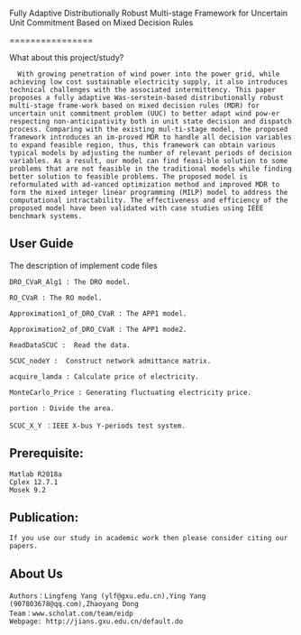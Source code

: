 ﻿Fully Adaptive Distributionally Robust Multi-stage Framework for Uncertain Unit Commitment Based on Mixed Decision Rules

================

What about this project/study?

      With growing penetration of wind power into the power grid, while achieving low cost sustainable electricity supply, it also introduces technical challenges with the associated intermittency. This paper proposes a fully adaptive Was-serstein-based distributionally robust multi-stage frame-work based on mixed decision rules (MDR) for uncertain unit commitment problem (UUC) to better adapt wind pow-er respecting non-anticipativity both in unit state decision and dispatch process. Comparing with the existing mul-ti-stage model, the proposed framework introduces an im-proved MDR to handle all decision variables to expand feasible region, thus, this framework can obtain various typical models by adjusting the number of relevant periods of decision variables. As a result, our model can find feasi-ble solution to some problems that are not feasible in the traditional models while finding better solution to feasible problems. The proposed model is reformulated with ad-vanced optimization method and improved MDR to form the mixed integer linear programming (MILP) model to address the computational intractability. The effectiveness and efficiency of the proposed model have been validated with case studies using IEEE benchmark systems.


User Guide
-----------

The description of implement code files 

    DRO_CVaR_Alg1 : The DRO model.  
    
    RO_CVaR : The RO model.
    
    Approximation1_of_DRO_CVaR : The APP1 model.
    
    Approximation2_of_DRO_CVaR : The APP1 mode2.
    
    ReadDataSCUC :  Read the data.
    
    SCUC_nodeY :  Construct network admittance matrix.
    
    acquire_lamda : Calculate price of electricity.
    
    MonteCarlo_Price : Generating fluctuating electricity price.
    
    portion : Divide the area.
    
    SCUC_X_Y ：IEEE X-bus Y-periods test system.



Prerequisite:
-----------

    Matlab R2018a
    Cplex 12.7.1
    Mosek 9.2




Publication:
-----------
    If you use our study in academic work then please consider citing our papers.




About Us 
-----------
    Authors：Lingfeng Yang (ylf@gxu.edu.cn),Ying Yang (907803678@qq.com),Zhaoyang Dong
    Team：www.scholat.com/team/eidp
    Webpage: http://jians.gxu.edu.cn/default.do
